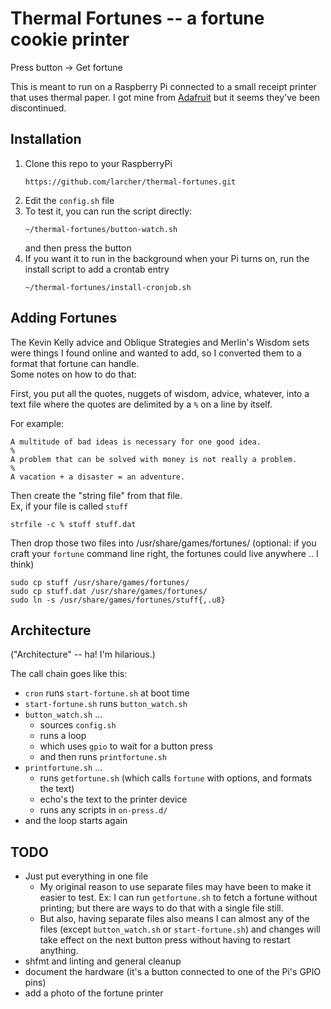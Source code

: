 
Thermal Fortunes -- a fortune cookie printer
============================================

Press button -> Get fortune

This is meant to run on a Raspberry Pi connected to a small receipt printer
that uses thermal paper. I got mine from [Adafruit](https://www.adafruit.com/product/597)
but it seems they've been discontinued.


Installation
------------

1. Clone this repo to your RaspberryPi
   ```
   https://github.com/larcher/thermal-fortunes.git
   ```
1. Edit the `config.sh` file
1. To test it, you can run the script directly:
   ```
   ~/thermal-fortunes/button-watch.sh
   ```
   and then press the button
1. If you want it to run in the background when your Pi turns on,
   run the install script to add a crontab entry
   ```
   ~/thermal-fortunes/install-cronjob.sh
   ```


Adding Fortunes
---------------

The Kevin Kelly advice and Oblique Strategies and Merlin's Wisdom sets were
things I found online and wanted to add, so I converted them to a format that
fortune can handle.  
Some notes on how to do that:

First, you put all the quotes, nuggets of wisdom, advice, whatever, into a text
file where the quotes are delimited by a `%` on a line by itself.

For example:
```
A multitude of bad ideas is necessary for one good idea.
%
A problem that can be solved with money is not really a problem.
%
A vacation + a disaster = an adventure.
```

Then create the "string file" from that file.  
Ex, if your file is called `stuff`

```
strfile -c % stuff stuff.dat
```


Then drop those two files into /usr/share/games/fortunes/
(optional: if you craft your `fortune` command line right, the fortunes could live anywhere .. I think)

```
sudo cp stuff /usr/share/games/fortunes/
sudo cp stuff.dat /usr/share/games/fortunes/
sudo ln -s /usr/share/games/fortunes/stuff{,.u8}
```

Architecture
------------

("Architecture" -- ha! I'm hilarious.)

The call chain goes like this:

- `cron` runs `start-fortune.sh` at boot time
- `start-fortune.sh` runs `button_watch.sh`
- `button_watch.sh` ...
    - sources `config.sh`
	- runs a loop
    - which uses `gpio` to wait for a button press
    - and then runs `printfortune.sh`
- `printfortune.sh` ...
    - runs `getfortune.sh` (which calls `fortune` with options, and formats the text) 
    - echo's the text to the printer device 
	- runs any scripts in `on-press.d/`
- and the loop starts again


TODO
----

- Just put everything in one file
  - My original reason to use separate files may have been to make it easier to
	test.  Ex: I can run `getfortune.sh` to fetch a fortune without printing;
    but there are ways to do that with a single file still.
  - But also, having separate files also means I can almost any of the files
    (except `button_watch.sh` or `start-fortune.sh`) and changes will take
    effect on the next button press without having to restart anything.
- shfmt and linting and general cleanup
- document the hardware (it's a button connected to one of the Pi's GPIO pins)
- add a photo of the fortune printer
